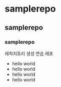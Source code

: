 # samplerepo
## samplerepo
### samplerepo
레파지토리 생성 연습 레포

* hello world
* hello world
* hello world
* hello world
